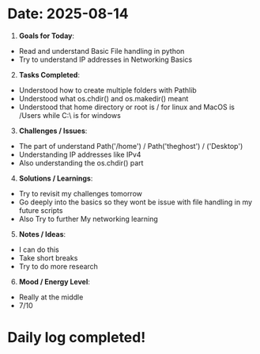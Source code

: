 
Date: 2025-08-14
========================================
1. **Goals for Today**:
- Read and understand Basic File handling in python
- Try to understand IP addresses in Networking Basics

2. **Tasks Completed**:
- Understood how to create multiple folders with Pathlib
- Understood what os.chdir() and os.makedir() meant
- Understood that home directory or root is / for linux and MacOS is /Users while C:\ is for windows

3. **Challenges / Issues**:
- The part of understand Path('/home') / Path('theghost') / ('Desktop')
- Understanding IP addresses like IPv4
- Also understanding the os.chdir() part

4. **Solutions / Learnings**:
- Try to revisit my challenges tomorrow
- Go deeply into the basics so they wont be issue with file handling in my future scripts
- Also Try to further My networking learning

5. **Notes / Ideas**:
- I can do this
- Take short breaks
- Try to do more research

6. **Mood / Energy Level**:
- Really at the middle
- 7/10




Daily log completed!
========================================
